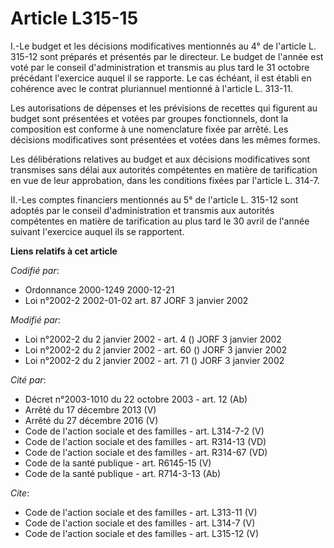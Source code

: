# Article L315-15

I.-Le budget et les décisions modificatives mentionnés au 4° de l'article L. 315-12 sont préparés et présentés par le
directeur. Le budget de l'année est voté par le conseil d'administration et transmis au plus tard le 31 octobre précédant
l'exercice auquel il se rapporte. Le cas échéant, il est établi en cohérence avec le contrat pluriannuel mentionné à
l'article L. 313-11. 

Les autorisations de dépenses et les prévisions de recettes qui figurent au budget sont présentées et votées par groupes
fonctionnels, dont la composition est conforme à une nomenclature fixée par arrêté. Les décisions modificatives sont
présentées et votées dans les mêmes formes. 

Les délibérations relatives au budget et aux décisions modificatives sont transmises sans délai aux autorités compétentes en
matière de tarification en vue de leur approbation, dans les conditions fixées par l'article L. 314-7. 

II.-Les comptes financiers mentionnés au 5° de l'article L. 315-12 sont adoptés par le conseil d'administration et transmis
aux autorités compétentes en matière de tarification au plus tard le 30 avril de l'année suivant l'exercice auquel ils se
rapportent.

**Liens relatifs à cet article**

_Codifié par_:

  - Ordonnance 2000-1249 2000-12-21
  - Loi n°2002-2 2002-01-02 art. 87 JORF 3 janvier 2002

_Modifié par_:

  - Loi n°2002-2 du 2 janvier 2002 - art. 4 () JORF 3 janvier 2002
  - Loi n°2002-2 du 2 janvier 2002 - art. 60 () JORF 3 janvier 2002
  - Loi n°2002-2 du 2 janvier 2002 - art. 71 () JORF 3 janvier 2002

_Cité par_:

  - Décret n°2003-1010 du 22 octobre 2003 - art. 12 (Ab)
  - Arrêté du 17 décembre 2013 (V)
  - Arrêté du 27 décembre 2016 (V)
  - Code de l'action sociale et des familles - art. L314-7-2 (V)
  - Code de l'action sociale et des familles - art. R314-13 (VD)
  - Code de l'action sociale et des familles - art. R314-67 (VD)
  - Code de la santé publique - art. R6145-15 (V)
  - Code de la santé publique - art. R714-3-13 (Ab)

_Cite_:

  - Code de l'action sociale et des familles - art. L313-11 (V)
  - Code de l'action sociale et des familles - art. L314-7 (V)
  - Code de l'action sociale et des familles - art. L315-12 (V)

